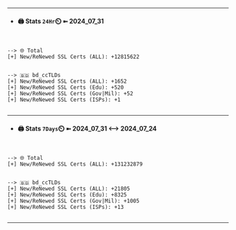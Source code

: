 

---
- #### 🖨️ **Stats** `24Hr`⏲️ ➼ 2024_07_31
```console


--> 🌐 Total
[+] New/ReNewed SSL Certs (ALL): +12815622


--> 🇧🇩 bd_ccTLDs
[+] New/ReNewed SSL Certs (ALL): +1652
[+] New/ReNewed SSL Certs (Edu): +520
[+] New/ReNewed SSL Certs (Gov|Mil): +52
[+] New/ReNewed SSL Certs (ISPs): +1


```

---
- #### 🖨️ **Stats** `7Days`⏲️ ➼ 2024_07_31 <--> 2024_07_24
```console


--> 🌐 Total
[+] New/ReNewed SSL Certs (ALL): +131232879


--> 🇧🇩 bd_ccTLDs
[+] New/ReNewed SSL Certs (ALL): +21805
[+] New/ReNewed SSL Certs (Edu): +8325
[+] New/ReNewed SSL Certs (Gov|Mil): +1005
[+] New/ReNewed SSL Certs (ISPs): +13


```

---

